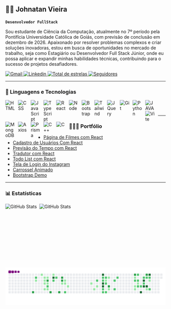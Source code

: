 ## 👨‍💻 Johnatan Vieira

**`Desenvolvedor FullStack`**

Sou estudante de Ciência da Computação, atualmente no 7º período pela Pontifícia Universidade Católica de Goiás, com previsão de conclusão em dezembro de 2026. Apaixonado por resolver problemas complexos e criar soluções inovadoras, estou em busca de oportunidades no mercado de trabalho, seja como Estagiário ou Desenvolvedor Full Stack Júnior, onde eu possa aplicar e expandir minhas habilidades técnicas, contribuindo para o sucesso de projetos desafiadores.

<p align="left">
      <a href = "mailto:johnatan.g3@gmail.com">
          <img 
              alt="Gmail" 
              title="Meu Gmail" 
              src="https://img.shields.io/badge/Gmail-D14836?style=for-the-badge&logo=gmail&logoColor=white" target="_blank">
      </a>
      <a href="https://www.linkedin.com/in/johnatan-felipe-vieira/" target="_blank">
          <img 
              alt="Linkedin" 
              title="Meu Linkedin" 
              src="https://img.shields.io/badge/-LinkedIn-%230077B5?style=for-the-badge&logo=linkedin&logoColor=white" target="_blank">
      </a> 
        <a href="https://github.com/JohnatanG3?tab=repositories&sort=stargazers" target="_blank">
        <img
            alt="Total de estrelas" 
            title="Total de estrelas GitHub" 
            src="https://custom-icon-badges.demolab.com/github/stars/JohnatanG3?color=55960c&style=for-the-badge&labelColor=488207&logo=star&label=estrelas"
        />
    </a>
    <a href="https://github.com/JohnatanG3?tab=followers" target="_blank">
        <img
            alt="Seguidores" 
            title="Me siga no GitHub" 
            src="https://custom-icon-badges.demolab.com/github/followers/JohnatanG3?color=236ad3&labelColor=1155ba&style=for-the-badge&logo=github&label=Seguidores&logoColor=white"
        />
    </a>
</p>

---

### 🤖 Linguagens e Tecnologias

<img
    align="left" 
    alt="HTML"
    title="HTML" 
    width="30px" 
    style="padding-right: 10px;" 
    src="https://cdn.jsdelivr.net/gh/devicons/devicon@latest/icons/html5/html5-original.svg" 
/>
<img
    align="left" 
    alt="CSS" 
    title="CSS"
    width="30px" 
    style="padding-right: 10px;" 
    src="https://cdn.jsdelivr.net/gh/devicons/devicon@latest/icons/css3/css3-original.svg" 
/>
<img
    align="left" 
    alt="JavaScript" 
    title="JavaScript"
    width="30px" 
    style="padding-right: 10px;" 
    src="https://cdn.jsdelivr.net/gh/devicons/devicon@latest/icons/javascript/javascript-original.svg" 
/>
<img
    align="left" 
    alt="TypeScript"
    title="TypeScript" 
    width="30px" 
    style="padding-right: 10px;" 
    src="https://cdn.jsdelivr.net/gh/devicons/devicon@latest/icons/typescript/typescript-original.svg" 
/>
<img
    align="left" 
    alt="React"
    title="React" 
    width="30px" 
    style="padding-right: 10px;" 
    src="https://cdn.jsdelivr.net/gh/devicons/devicon@latest/icons/react/react-original.svg" 
/>
<img
    align="left" 
    alt="Node"
    title="Node" 
    width="30px" 
    style="padding-right: 10px;" 
    src="https://cdn.jsdelivr.net/gh/devicons/devicon@latest/icons/nodejs/nodejs-original-wordmark.svg" 
/>
<img
    align="left" 
    alt="Bootstrap"
    title="Bootstrap" 
    width="30px" 
    style="padding-right: 10px;" 
    src="https://cdn.jsdelivr.net/gh/devicons/devicon@latest/icons/bootstrap/bootstrap-original.svg" 
/>
<img
    align="left" 
    alt="Tailwind" 
    title="Tailwind"
    width="30px" 
    style="padding-right: 10px;" 
    src="https://cdn.jsdelivr.net/gh/devicons/devicon@latest/icons/tailwindcss/tailwindcss-original.svg" 
/>
<img
    align="left" 
    alt="JQuery" 
    title="JQuery"
    width="30px" 
    style="padding-right: 10px;" 
    src="https://cdn.jsdelivr.net/gh/devicons/devicon@latest/icons/jquery/jquery-original.svg" 
/>
<img
    align="left" 
    alt="Git" 
    title="Git"
    width="30px" 
    style="padding-right: 10px;" 
    src="https://cdn.jsdelivr.net/gh/devicons/devicon@latest/icons/git/git-original.svg" 
/>
<img
    align="left" 
    alt="Python" 
    title="Python"
    width="30px" 
    style="padding-right: 10px;" 
    src="https://cdn.jsdelivr.net/gh/devicons/devicon@latest/icons/python/python-original.svg" 
/>
<img
    align="left" 
    alt="JAVA" 
    title="JAVA"
    width="30px" 
    style="padding-right: 10px;" 
    src="https://cdn.jsdelivr.net/gh/devicons/devicon@latest/icons/java/java-original.svg" 
/>
<img
    align="left" 
    alt="Vite" 
    title="Vite"
    width="30px" 
    style="padding-right: 10px;" 
    src="https://cdn.jsdelivr.net/gh/devicons/devicon@latest/icons/vitejs/vitejs-original.svg" 
/>
<img
    align="left" 
    alt="MongoDB" 
    title="MongoDB"
    width="30px" 
    style="padding-right: 10px;" 
    src="https://cdn.jsdelivr.net/gh/devicons/devicon@latest/icons/mongodb/mongodb-original.svg" 
/>
<img
    align="left" 
    alt="Axios" 
    title="Axios"
    width="30px" 
    style="padding-right: 10px;" 
    src="https://cdn.jsdelivr.net/gh/devicons/devicon@latest/icons/axios/axios-plain.svg" 
/>
<img
    align="left" 
    alt="Prisma" 
    title="Prisma"
    width="30px" 
    style="padding-right: 10px;" 
    src="https://cdn.jsdelivr.net/gh/devicons/devicon@latest/icons/prisma/prisma-original.svg" 
/>
<img
    align="left" 
    alt="C++" 
    title="C++"
    width="30px" 
    style="padding-right: 10px;" 
    src="https://cdn.jsdelivr.net/gh/devicons/devicon@latest/icons/cplusplus/cplusplus-original.svg" 
/>
<img
    align="left" 
    alt="C" 
    title="C"
    width="30px" 
    style="padding-right: 10px;" 
    src="https://cdn.jsdelivr.net/gh/devicons/devicon@latest/icons/c/c-original.svg" 
/>
<br/>
<br/>

---

### 👨🏻‍💻 Portfólio

- [Página de Filmes com React](https://github.com/JohnatanG3/react-dev-filmes)
- [Cadastro de Usuários Com React](https://github.com/JohnatanG3/cadastro-usuarios-react)
- [Previsão do Tempo com React](https://github.com/JohnatanG3/previsao-tempo-react)
- [Tradutor com React](https://github.com/JohnatanG3/tradutor-dev?tab=readme-ov-file)
- [Todo List com React](https://github.com/JohnatanG3/projeto-react-todolist)
- [Tela de Login do Instagram](https://github.com/JohnatanG3/instagram-tailwind-css)
- [Carrossel Animado](https://github.com/JohnatanG3/site-com-carrosel-animado)
- [Bootstrap Demo](https://github.com/JohnatanG3/site-bootstrap-demo)

---

### 📊 Estatísticas

<p>
  <img
    align="left"
    alt="GitHub Stats"
    height="200"
    style="padding-right: 8px;" 
    src="https://github-readme-stats.vercel.app/api?username=JohnatanG3&show_icons=true&theme=tokyonight&include_all_commits=true&locale=pt-br" 
  />

<img
      align="left"
      alt="GitHub Stats"
      height="200"
      style="padding-right: 10px;"
      src="https://github-readme-stats.vercel.app/api/top-langs/?username=JohnatanG3&theme=tokyonight&layout=compact&custom_title=Tecnologias&langs_count=9" 
  />
</p>

![snake gif](https://github.com/JohnatanG3/JohnatanG3/blob/output/github-contribution-grid-snake.gif)
